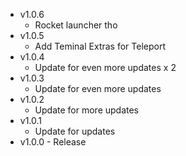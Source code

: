 -   v1.0.6
    -   Rocket launcher tho
-   v1.0.5
    -   Add Teminal Extras for Teleport
-   v1.0.4
    -   Update for even more updates x 2
-   v1.0.3
    -   Update for even more updates
-   v1.0.2
    -   Update for more updates
-   v1.0.1
    -   Update for updates
-   v1.0.0 - Release
